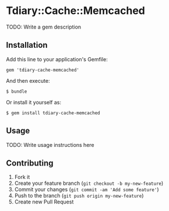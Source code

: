 # Tdiary::Cache::Memcached

TODO: Write a gem description

## Installation

Add this line to your application's Gemfile:

    gem 'tdiary-cache-memcached'

And then execute:

    $ bundle

Or install it yourself as:

    $ gem install tdiary-cache-memcached

## Usage

TODO: Write usage instructions here

## Contributing

1. Fork it
2. Create your feature branch (`git checkout -b my-new-feature`)
3. Commit your changes (`git commit -am 'Add some feature'`)
4. Push to the branch (`git push origin my-new-feature`)
5. Create new Pull Request
